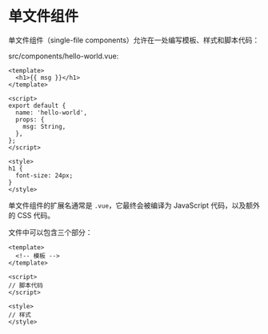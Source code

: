# 单文件组件

单文件组件（single-file components）允许在一处编写模板、样式和脚本代码：

src/components/hello-world.vue:

``` vue
<template>
  <h1>{{ msg }}</h1>
</template>

<script>
export default {
  name: 'hello-world',
  props: {
    msg: String,
  },
};
</script>

<style>
h1 {
  font-size: 24px;
}
</style>
```

单文件组件的扩展名通常是 `.vue`，它最终会被编译为 JavaScript 代码，以及额外的 CSS 代码。

文件中可以包含三个部分：

``` vue
<template>
  <!-- 模板 -->
</template>

<script>
// 脚本代码
</script>

<style>
// 样式
</style>
```

## <script>

脚本代码通常是 `JavaScript`，但也可以使用 `TypeScript`：

``` vue
<script lang="ts">
//
</script>
```

在使用其他脚本语言时，需要通过 `lang` 属性指定语言的代号。

## <style>

关于样式部分，参考 [样式](./style.md)。

## 分离 JavaScript 和 CSS

如果模板、脚本和样式堆在一起会让你抓狂，或者一个文件中包含了几百上千行代码，也可以把 JavaScript 和 CSS 分离到单独的文件中：

``` vue
<template>
  <!-- 模板 -->
</template>

<script
    src="./hello-world.ts"></script>

<style
    src="./hello-world.css"></style>
```

## 继续阅读

+ 上一节: [创建、注册和使用组件](./component.md)
+ 下一节: [HTML 和插值](./template/html.md)
